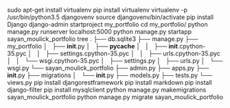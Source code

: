 sudo apt-get install virtualenv			pip install virtualenv
virtualenv -p /usr/bin/python3.5 djangovenv
source djangovenv/bin/activate
pip install Django
django-admin startproject my_portfolio
cd my_portfolio/
python manage.py runserver localhost:5000
python manage.py startapp sayan_moulick_portfolio
tree
.
├── db.sqlite3
├── manage.py
├── my_portfolio
│   ├── __init__.py
│   ├── __pycache__
│   │   ├── __init__.cpython-35.pyc
│   │   ├── settings.cpython-35.pyc
│   │   ├── urls.cpython-35.pyc
│   │   └── wsgi.cpython-35.pyc
│   ├── settings.py
│   ├── urls.py
│   └── wsgi.py
└── sayan_moulick_portfolio
    ├── admin.py
    ├── apps.py
    ├── __init__.py
    ├── migrations
    │   └── __init__.py
    ├── models.py
    ├── tests.py
    └── views.py
pip install djangorestframework
pip install markdown
pip install django-filter
pip install mysqlclient
python manage.py makemigrations sayan_moulick_portfolio
python manage.py migrate sayan_moulick_portfolio

